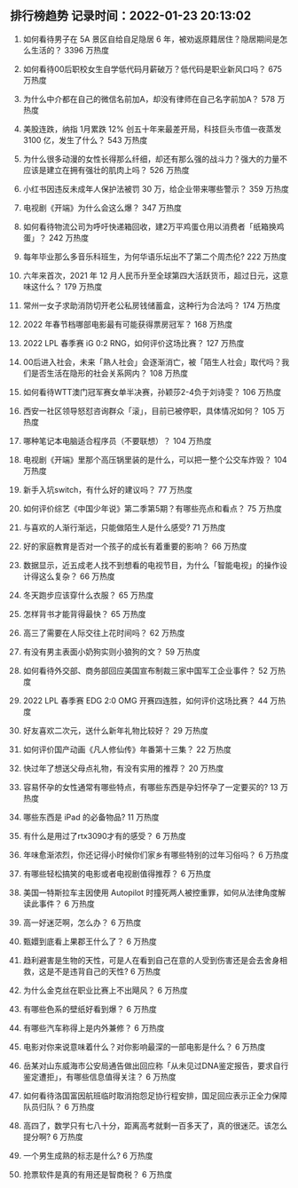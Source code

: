 
## 排行榜趋势 记录时间：2022-01-23 20:13:02
  
  1. 如何看待男子在 5A 景区自给自足隐居 6 年，被劝返原籍居住？隐居期间是怎么生活的？ 3396 万热度
    
  2. 如何看待00后职校女生自学低代码月薪破万？低代码是职业新风口吗？ 675 万热度
    
  3. 为什么中介都在自己的微信名前加A，却没有律师在自己名字前加A？ 578 万热度
    
  4. 美股连跌，纳指 1月累跌 12% 创五十年来最差开局，科技巨头市值一夜蒸发 3100 亿，发生了什么？ 543 万热度
    
  5. 为什么很多动漫的女性长得那么纤细，却还有那么强的战斗力？强大的力量不应该是建立在拥有强壮的肌肉上吗？ 526 万热度
    
  6. 小红书因违反未成年人保护法被罚 30 万，给企业带来哪些警示？ 359 万热度
    
  7. 电视剧《开端》为什么会这么爆？ 347 万热度
    
  8. 如何看待物流公司为呼吁快递箱回收，建2万平鸡蛋仓用以消费者「纸箱换鸡蛋」？ 242 万热度
    
  9. 每年毕业那么多音乐科班生，为何华语乐坛出不了第二个周杰伦? 222 万热度
    
  10. 六年来首次，2021 年 12 月人民币升至全球第四大活跃货币，超过日元，这意味这什么？ 179 万热度
    
  11. 常州一女子求助消防切开老公私房钱储蓄盒，这种行为合法吗？ 174 万热度
    
  12. 2022 年春节档哪部电影最有可能获得票房冠军？ 168 万热度
    
  13. 2022 LPL 春季赛 iG 0:2 RNG，如何评价这场比赛？ 127 万热度
    
  14. 00后进入社会，未来「熟人社会」会逐渐消亡，被「陌生人社会」取代吗？我们是否生活在隐形的社会关系网内？ 108 万热度
    
  15. 如何看待WTT澳门冠军赛女单半决赛，孙颖莎2-4负于刘诗雯？ 106 万热度
    
  16. 西安一社区领导怒怼咨询群众「滚」，目前已被停职，具体情况如何？ 105 万热度
    
  17. 哪种笔记本电脑适合程序员（不要联想）？ 104 万热度
    
  18. 电视剧《开端》里那个高压锅里装的是什么，可以把一整个公交车炸毁？ 104 万热度
    
  19. 新手入坑switch，有什么好的建议吗？ 77 万热度
    
  20. 如何评价综艺《中国少年说》第二季第5期？有哪些亮点和看点？ 75 万热度
    
  21. 与喜欢的人渐行渐远，只能做陌生人是什么感受? 71 万热度
    
  22. 好的家庭教育是否对一个孩子的成长有着重要的影响？ 66 万热度
    
  23. 数据显示，近五成老人找不到想看的电视节目，为什么「智能电视」的操作设计得这么复杂？ 66 万热度
    
  24. 冬天跑步应该穿什么衣服？ 65 万热度
    
  25. 怎样背书才能背得最快？ 65 万热度
    
  26. 高三了需要在人际交往上花时间吗？ 62 万热度
    
  27. 有没有男主表面小奶狗实则小狼狗的文？ 59 万热度
    
  28. 如何看待外交部、商务部回应美国宣布制裁三家中国军工企业事件？ 52 万热度
    
  29. 2022 LPL 春季赛 EDG 2:0 OMG 开赛四连胜，如何评价这场比赛？ 44 万热度
    
  30. 好友喜欢二次元，送什么新年礼物比较好？ 29 万热度
    
  31. 如何评价国产动画《凡人修仙传》年番第十三集？ 22 万热度
    
  32. 快过年了想送父母点礼物，有没有实用的推荐？ 20 万热度
    
  33. 容易怀孕的女性通常有哪些特点，有哪些东西是孕妇怀孕了一定要买的? 13 万热度
    
  34. 哪些东西是 iPad 的必备物品? 11 万热度
    
  35. 有什么是用过了rtx3090才有的感受？ 6 万热度
    
  36. 年味愈渐浓烈，你还记得小时候你们家乡有哪些特别的过年习俗吗？ 6 万热度
    
  37. 有哪些轻松搞笑的电影或者电视剧值得推荐？ 6 万热度
    
  38. 美国一特斯拉车主因使用 Autopilot 时撞死两人被控重罪，如何从法律角度解读此事件？ 6 万热度
    
  39. 高一好迷茫啊，怎么办？ 6 万热度
    
  40. 甄嬛到底看上果郡王什么了？ 6 万热度
    
  41. 趋利避害是生物的天性，可是人在看到自己在意的人受到伤害还是会去舍身相救，这是不是违背自己的天性? 6 万热度
    
  42. 为什么金克丝在职业比赛上不出飓风？ 6 万热度
    
  43. 有哪些色系的壁纸好看到爆？ 6 万热度
    
  44. 有哪些汽车称得上是内外兼修？ 6 万热度
    
  45. 电影对你来说意味着什么？对你影响最深的一部电影是什么？ 6 万热度
    
  46. 岳某对山东威海市公安局通告做出回应称「从未见过DNA鉴定报告，要求自行鉴定遭拒」，有哪些信息值得关注？ 6 万热度
    
  47. 如何看待洛国富因航班临时取消抱怨足协行程安排，国足回应表示正全力保障队员归队？ 6 万热度
    
  48. 高四了，数学只有七八十分，距离高考就剩一百多天了，真的很迷茫。该怎么提分啊? 6 万热度
    
  49. 一个男生成熟的标志是什么? 6 万热度
    
  50. 抢票软件是真的有用还是智商税？ 6 万热度
    